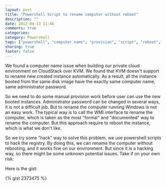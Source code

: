 ```yaml
---
layout: post
title: "Powershell Script to rename computer without reboot"
description: ""
date: 2012-04-13 11:46
comments: true
categories: 
category: Powershell
tags: ["powershell", "computer name", "provision", "script", "reboot", "windows"]
sharing: true
footer: false
---
```


We found a computer name issue when building our private cloud environment on CloudStack over KVM. We found that KVM doesn't support to rename new created instance automatically. 
As a result, all the instance booted from the same disk image have the exactly same computer name, same administrator password.

So we need to do some manual provision work before user can use the new booted instances.
Administrator password can be changed in several ways, it is not a difficult job. But to rename the computer running Windows is not an easy work. The typical way is to call the WMI interface to rename the computer, which is taken as the most "formal" and "documented" way to rename the computer. But this approach require to reboot the instance, which is what we don't like.

So we try some "hack" way to solve this problem, we use powershell scripts to hack the registry. By doing this, we can rename the computer without rebooting, and it works fine on our environment. 
But since it is a hacking way, so there might be some unknown potential issues. Take if on your own risk:

Here is the gist:

{% gist 2373475 %}

